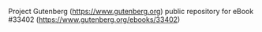 Project Gutenberg (https://www.gutenberg.org) public repository for eBook #33402 (https://www.gutenberg.org/ebooks/33402)

